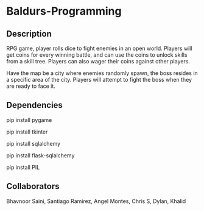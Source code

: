 # Baldurs-Programming

## Description
RPG game, player rolls dice to fight enemies in an open world. Players will get coins for every winning battle, and can use the coins to unlock skills from a skill tree. Players can also wager their coins against other players. 

Have the map be a city where enemies randomly spawn, the boss resides in a specific area of the city. Players will attempt to fight the boss when they are ready to face it. 

## Dependencies
pip install pygame

pip install tkinter

pip install sqlalchemy

pip install flask-sqlalchemy

pip install PIL

## Collaborators
Bhavnoor Saini, Santiago Ramirez, Angel Montes, Chris S, Dylan, Khalid